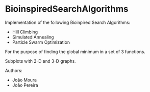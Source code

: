 # BioinspiredSearchAlgorithms

Implementation of the following Bioinpired Search Algorithms:

* Hill Climbing
* Simulated Annealing
* Particle Swarm Optimization

For the purpose of finding the global minimum in a set of 3 functions.

Subplots with 2-D and 3-D graphs.

Authors:
* João Moura
* João Pereira
